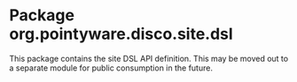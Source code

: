 # Package org.pointyware.disco.site.dsl
This package contains the site DSL API definition. This may be moved out to a separate module for public consumption in the future.
